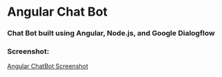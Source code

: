# Angular Chat Bot
### Chat Bot built using Angular, Node.js, and Google Dialogflow

### Screenshot:
[Angular ChatBot Screenshot](https://imgur.com/cbnrZ2U)
